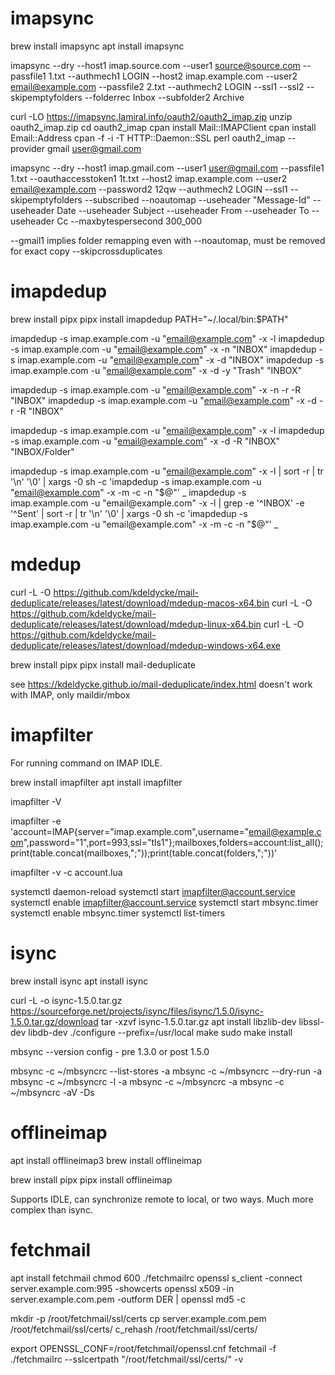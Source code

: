
# imapsync

brew install imapsync
apt install imapsync

imapsync --dry --host1 imap.source.com --user1 source@source.com --passfile1 1.txt --authmech1 LOGIN --host2 imap.example.com --user2 email@example.com --passfile2 2.txt --authmech2 LOGIN --ssl1 --ssl2 --skipemptyfolders --folderrec Inbox --subfolder2 Archive

curl -LO https://imapsync.lamiral.info/oauth2/oauth2_imap.zip
unzip oauth2_imap.zip
cd oauth2_imap
cpan install Mail::IMAPClient
cpan install Email::Address
cpan -f -i -T HTTP::Daemon::SSL
perl oauth2_imap --provider gmail user@gmail.com

imapsync --dry --host1 imap.gmail.com --user1 user@gmail.com --passfile1 1.txt --oauthaccesstoken1 1t.txt --host2 imap.example.com --user2 email@example.com --password2 12qw --authmech2 LOGIN --ssl1 --skipemptyfolders --subscribed --noautomap --useheader "Message-Id" --useheader Date --useheader Subject --useheader From --useheader To --useheader Cc --maxbytespersecond 300_000

--gmail1 implies folder remapping even with --noautomap, must be removed for exact copy
--skipcrossduplicates

# imapdedup

brew install pipx
pipx install imapdedup
PATH="~/.local/bin:$PATH"

imapdedup -s imap.example.com -u "email@example.com" -x -l
imapdedup -s imap.example.com -u "email@example.com" -x -n "INBOX"
imapdedup -s imap.example.com -u "email@example.com" -x -d "INBOX"
imapdedup -s imap.example.com -u "email@example.com" -x -d -y "Trash" "INBOX"

imapdedup -s imap.example.com -u "email@example.com" -x -n -r -R "INBOX"
imapdedup -s imap.example.com -u "email@example.com" -x -d -r -R "INBOX"

imapdedup -s imap.example.com -u "email@example.com" -x -l
imapdedup -s imap.example.com -u "email@example.com" -x -d -R "INBOX" "INBOX/Folder"

imapdedup -s imap.example.com -u "email@example.com" -x -l | sort -r | tr '\n' '\0' | xargs -0 sh -c 'imapdedup -s imap.example.com -u "email@example.com" -x -m -c -n "$@"' _
imapdedup -s imap.example.com -u "email@example.com" -x -l | grep -e '^INBOX' -e '^Sent' | sort -r | tr '\n' '\0' | xargs -0 sh -c 'imapdedup -s imap.example.com -u "email@example.com" -x -m -c -n "$@"' _

# mdedup

curl -L -O https://github.com/kdeldycke/mail-deduplicate/releases/latest/download/mdedup-macos-x64.bin
curl -L -O https://github.com/kdeldycke/mail-deduplicate/releases/latest/download/mdedup-linux-x64.bin
curl -L -O https://github.com/kdeldycke/mail-deduplicate/releases/latest/download/mdedup-windows-x64.exe

brew install pipx
pipx install mail-deduplicate

see https://kdeldycke.github.io/mail-deduplicate/index.html
doesn't work with IMAP, only maildir/mbox

# imapfilter

For running command on IMAP IDLE.

brew install imapfilter
apt install imapfilter

imapfilter -V

imapfilter -e 'account=IMAP{server="imap.example.com",username="email@example.com",password="1",port=993,ssl="tls1"};mailboxes,folders=account:list_all();print(table.concat(mailboxes,";"));print(table.concat(folders,";"))'

imapfilter -v -c account.lua

systemctl daemon-reload
systemctl start imapfilter@account.service
systemctl enable imapfilter@account.service
systemctl start mbsync.timer
systemctl enable mbsync.timer
systemctl list-timers

# isync

brew install isync
apt install isync

curl -L -o isync-1.5.0.tar.gz https://sourceforge.net/projects/isync/files/isync/1.5.0/isync-1.5.0.tar.gz/download
tar -xzvf isync-1.5.0.tar.gz
apt install libzlib-dev libssl-dev libdb-dev
./configure --prefix=/usr/local
make
sudo make install

mbsync --version
config - pre 1.3.0 or post 1.5.0

mbsync -c ~/mbsyncrc --list-stores -a
mbsync -c ~/mbsyncrc --dry-run -a
mbsync -c ~/mbsyncrc -l -a
mbsync -c ~/mbsyncrc -a
mbsync -c ~/mbsyncrc -aV -Ds

# offlineimap

apt install offlineimap3
brew install offlineimap

brew install pipx
pipx install offlineimap

Supports IDLE, can synchronize remote to local, or two ways. Much more complex than isync.

# fetchmail

apt install fetchmail
chmod 600 ./fetchmailrc
openssl s_client -connect server.example.com:995 -showcerts
openssl x509 -in server.example.com.pem -outform DER | openssl md5 -c

mkdir -p /root/fetchmail/ssl/certs
cp server.example.com.pem /root/fetchmail/ssl/certs/
c_rehash /root/fetchmail/ssl/certs/

export OPENSSL_CONF=/root/fetchmail/openssl.cnf
fetchmail -f ./fetchmailrc --sslcertpath "/root/fetchmail/ssl/certs/" -v

